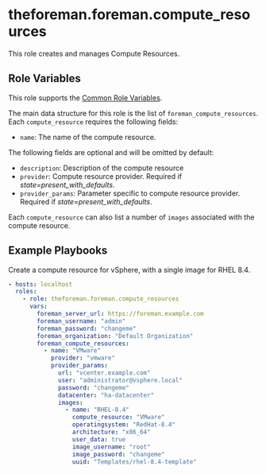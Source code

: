 theforeman.foreman.compute_resources
====================================

This role creates and manages Compute Resources.

Role Variables
--------------

This role supports the [Common Role Variables](https://github.com/theforeman/foreman-ansible-modules/blob/develop/README.md#common-role-variables).

The main data structure for this role is the list of `foreman_compute_resources`. Each `compute_resource` requires the following fields:

- `name`: The name of the compute resource.

The following fields are optional and will be omitted by default:

- `description`: Description of the compute resource
- `provider`: Compute resource provider. Required if *state=present_with_defaults*.
- `provider_params`: Parameter specific to compute resource provider. Required if *state=present_with_defaults*.

Each `compute_resource` can also list a number of `images` associated with the compute resource.

Example Playbooks
-----------------

Create a compute resource for vSphere, with a single image for RHEL 8.4.

```yaml
- hosts: localhost
  roles:
    - role: theforeman.foreman.compute_resources
      vars:
        foreman_server_url: https://foreman.example.com
        foreman_username: "admin"
        foreman_password: "changeme"
        foreman_organization: "Default Organization"
        foreman_compute_resources:
          - name: "VMware"
            provider: "vmware"
            provider_params:
              url: "vcenter.example.com"
              user: "administrator@vsphere.local"
              password: "changeme"
              datacenter: "ha-datacenter"
              images:
                - name: "RHEL-8.4"
                  compute_resource: "VMware"
                  operatingsystem: "RedHat-8.4"
                  architecture: "x86_64"
                  user_data: true
                  image_username: "root"
                  image_password: "changeme"
                  uuid: "Templates/rhel-8.4-template"
```
